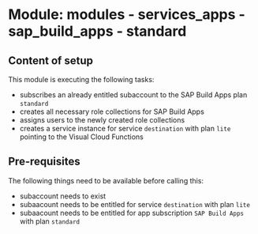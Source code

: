 # Module: modules - services_apps - sap_build_apps - standard

## Content of setup

This module is executing the following tasks:
- subscribes an already entitled subaccount to the SAP Build Apps plan `standard`
- creates all necessary role collections for SAP Build Apps
- assigns users to the newly created role collections
- creates a service instance for service `destination` with plan `lite` pointing to the Visual Cloud Functions

## Pre-requisites

The following things need to be available before calling this:
- subaccount needs to exist
- subaacount needs to be entitled for service `destination` with plan `lite`
- subaacount needs to be entitled for app subscription `SAP Build Apps` with plan `standard`

